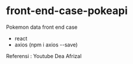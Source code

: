 # front-end-case-pokeapi
Pokemon data front end case

- react
- axios (npm i axios --save)

Referensi : Youtube Dea Afrizal
